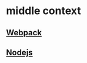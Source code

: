 # middle context 

## [Webpack](/pages/middle/Webpack.md)

## [Nodejs](/pages/middle/Nodejs.md) 




